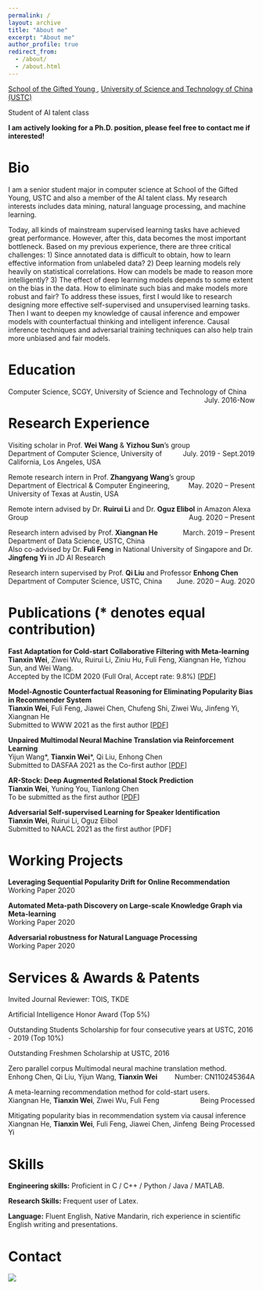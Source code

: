 ```yaml
---
permalink: /
layout: archive
title: "About me"
excerpt: "About me"
author_profile: true
redirect_from: 
  - /about/
  - /about.html
---
```



[School of the Gifted Young ](https://scgy.ustc.edu.cn/), [University of Science and Technology of China (USTC)](http://www.ustc.edu.cn/)

Student of AI talent class

**I am actively looking for a Ph.D. position, please feel free to contact me if interested!**


# Bio

I am a senior student major in computer science at School of the Gifted Young, USTC and also a member of the AI talent class. My research interests includes data mining, natural language processing, and machine learning. 

Today, all kinds of mainstream supervised learning tasks have achieved great performance. However, after this, data becomes the most important bottleneck. Based on my previous experience, there are three critical challenges: 1) Since annotated data is difficult to obtain, how to learn effective information from unlabeled data? 2) Deep learning models rely heavily on statistical correlations. How can models be made to reason more intelligently? 3) The effect of deep learning models depends to some extent on the bias in the data. How to eliminate such bias and make models more robust and fair? To address these issues, first I would like to research designing more effective self-supervised and unsupervised learning tasks. Then I want to deepen my knowledge of causal inference and empower models with counterfactual thinking and intelligent inference. Causal inference techniques and adversarial training techniques can also help train more unbiased and fair models.

# Education

Computer Science, SCGY, University of Science and Technology of China <span style="float:right;">July. 2016-Now</span>

# Research Experience


Visiting scholar in Prof. **Wei Wang** & **Yizhou Sun**’s group <span style="float:right;">July. 2019 - Sept.2019</span>  
Department of Computer Science, University of California, Los Angeles, USA 

Remote research intern in Prof. **Zhangyang Wang**’s group  	                                          <span style="float:right;">May. 2020 – Present</span>  
Department of Electrical & Computer Engineering, University of Texas at Austin, USA

Remote intern advised by Dr. **Ruirui Li** and Dr. **Oguz Elibol** in Amazon Alexa Group  	                            <span style="float:right;">Aug. 2020 – Present</span>

Research intern advised by Prof. **Xiangnan He**             <span style="float:right;">March. 2019 – Present</span>   
Department of Data Science, USTC, China  
Also co-advised by Dr. **Fuli Feng** in National University of Singapore and Dr. **Jingfeng Yi** in JD AI Research

Research intern supervised by Prof. **Qi Liu** and Professor **Enhong Chen** 	    <span style="float:right;">June. 2020 – Aug. 2020</span>  
Department of Computer Science, USTC, China

# Publications (* denotes equal contribution)
**Fast Adaptation for Cold-start Collaborative Filtering with Meta-learning**  
**Tianxin Wei**, Ziwei Wu, Ruirui Li, Ziniu Hu, Fuli Feng, Xiangnan He, Yizhou Sun, and Wei Wang.  
Accepted by the ICDM 2020 (Full Oral, Accept rate: 9.8%)
[[PDF](../files/ICDM_2020_MetaCF.pdf)]

**Model-Agnostic Counterfactual Reasoning for Eliminating Popularity Bias in Recommender System**  
**Tianxin Wei**, Fuli Feng, Jiawei Chen, Chufeng Shi, Ziwei Wu, Jinfeng Yi, Xiangnan He  
Submitted to WWW 2021 as the first author
[[PDF](https://arxiv.org/pdf/2010.15363.pdf)]

**Unpaired Multimodal Neural Machine Translation via Reinforcement Learning**  
Yijun Wang*, **Tianxin Wei**\*, Qi Liu, Enhong Chen  
Submitted to DASFAA 2021 as the Co-first author
[[PDF](../files/_DASFAA_2021_NMT__.pdf)]

**AR-Stock: Deep Augmented Relational Stock Prediction**  
**Tianxin Wei**, Yuning You, Tianlong Chen  
To be submitted as the first author
[[PDF](../files/_AAAI21_ARStock_.pdf)]

**Adversarial Self-supervised Learning for Speaker Identification**  
**Tianxin Wei**, Ruirui Li, Oguz Elibol  
Submitted to NAACL 2021 as the first author
[PDF]

# Working Projects

**Leveraging Sequential Popularity Drift for Online Recommendation**  
Working Paper 2020

**Automated Meta-path Discovery on Large-scale Knowledge Graph via Meta-learning**  
Working Paper 2020

**Adversarial robustness for Natural Language Processing**  
Working Paper 2020

# Services & Awards & Patents
Invited Journal Reviewer: TOIS, TKDE

Artificial Intelligence Honor Award (Top 5%)

Outstanding Students Scholarship for four consecutive years at USTC, 2016 - 2019 (Top 10%)

Outstanding Freshmen Scholarship at USTC, 2016

Zero parallel corpus Multimodal neural machine translation method. 		         <span style="float:right;">Number: CN110245364A</span>  
Enhong Chen, Qi Liu, Yijun Wang, **Tianxin Wei**

A meta-learning recommendation method for cold-start users.                                             <span style="float:right;">Being Processed</span>  
Xiangnan He, **Tianxin Wei**, Ziwei Wu, Fuli Feng

Mitigating popularity bias in recommendation system via causal inference                       <span style="float:right;">Being Processed</span>  
Xiangnan He, **Tianxin Wei**, Fuli Feng, Jiawei Chen, Jinfeng Yi


Skills
======
**Engineering skills:** Proficient in C / C++ / Python / Java / MATLAB. 

**Research Skills:** Frequent user of Latex. 

**Language:** Fluent English, Native Mandarin, rich experience in scientific English writing and presentations. 

# Contact


<a href="https://clustrmaps.com/site/1beb4" title="Visit tracker"><img src="//www.clustrmaps.com/map_v2.png?d=LkcLlsPL9fvSZpTuW30bRFz_4rlqU2VtY7qcHXBpR1c&cl=ffffff"></a>






<!-- **Unpaired Multimodal Neural Machine Translation via Reinforcement Learning**    

Submitted to ACL, still under review

![1553858976747](..\images\pub1.png) -->

